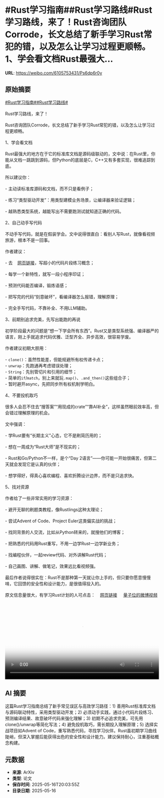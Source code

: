 # #Rust学习指南##Rust学习路线#Rust学习路线，来了！Rust咨询团队Corrode，长文总结了新手学习Rust常犯的错，以及怎么让学习过程更顺畅。1、学会看文档Rust最强大...

**URL**: https://weibo.com/6105753431/Ps6dp6r0y

## 原始摘要

<a href="https://m.weibo.cn/search?containerid=231522type%3D1%26t%3D10%26q%3D%23Rust%E5%AD%A6%E4%B9%A0%E6%8C%87%E5%8D%97%23&amp;extparam=%23Rust%E5%AD%A6%E4%B9%A0%E6%8C%87%E5%8D%97%23" data-hide=""><span class="surl-text">#Rust学习指南#</span></a><a href="https://m.weibo.cn/search?containerid=231522type%3D1%26t%3D10%26q%3D%23Rust%E5%AD%A6%E4%B9%A0%E8%B7%AF%E7%BA%BF%23&amp;extparam=%23Rust%E5%AD%A6%E4%B9%A0%E8%B7%AF%E7%BA%BF%23" data-hide=""><span class="surl-text">#Rust学习路线#</span></a><br><br>Rust学习路线，来了！<br><br>Rust咨询团队Corrode，长文总结了新手学习Rust常犯的错，以及怎么让学习过程更顺畅。<br><br>1、学会看文档<br><br>Rust最强大的地方在于它的标准库文档是源码级联动的，文中说：在Rust里，你能从文档一跳跳到源码，但Python的底层是C，C++又有多套实现，很难追踪到底。<br><br>所以建议你：<br><br>- 主动读标准库源码和文档，而不只是看例子；<br><br>- 练习“类型驱动开发”：用类型建模业务场景，让编译器来验证逻辑；<br><br>- 越熟悉类型系统，越能写出不需要跑测试就知道正确的代码。<br><br>2、自己动手写代码<br><br>不动手写代码，就是在假装学会。文中说得很直白：看别人写Rust，就像看视频旅游，根本不是一回事。<br><br>作者建议：<br><br>- 去<a href="https://weibo.cn/sinaurl?u=https%3A%2F%2Fplay.rust-lang.org%2F" data-hide=""><span class="url-icon"><img style="width: 1rem;height: 1rem" src="https://h5.sinaimg.cn/upload/2015/09/25/3/timeline_card_small_web_default.png" referrerpolicy="no-referrer"></span><span class="surl-text">网页链接</span></a>，写超小的代码片段练习概念；<br><br>- 每学一个新特性，就写一段小程序印证；<br><br>- 预测代码能否编译，锻炼语感；<br><br>- 把写完的代码“刻意破坏”，看编译器怎么报错，理解原理；<br><br>- 完全手写代码，不靠补全、不用LLM辅助。<br><br>3、前期别追求完美，先写出能跑的再说<br><br>初学阶段最大的问题是“想一下学会所有东西”。Rust又是类型系统强、编译器严的语言，刚上手就追求代码优雅、泛型齐全、异步高效，很容易学废。<br><br>作者建议初期大胆用：<br><br>- `clone()`：虽然性能差，但能规避所有权传递卡点；<br>- `unwrap`：先跑通再考虑错误处理；<br>- `String`：先别管切片和引用的细节；<br>- 简单的`if`/`match`，别上来就玩`.map()`、`.and_then()`这些组合子；<br>- 暂时避开async，先把同步所有权机制学明白。<br><br>4、不要投机取巧<br><br>很多人会忍不住去“搜答案”“用现成的crate”“靠AI补全”，这样虽然眼前效率高，但会错过理解原理的机会。<br><br>文中强调：<br><br>- 学Rust要有“长期主义”心态，它不是刷简历用的；<br><br>- 想在一周成为“Rust大师”是不现实的；<br><br>- Rust和Go/Python不一样，是个“Day 2语言”——你可能一开始很痛苦，但第二天就会发现它是认真的伙伴；<br><br>- 想学得好，得真心喜欢编程、喜欢折腾设计边界，而不是只追求快。<br><br>5、找对资源<br><br>作者给了一些非常实用的学习资源：<br><br>- 避开无聊的刷题类教程，像Rustlings这种太理论；<br>    <br>- 尝试Advent of Code、Project Euler这类偏实战的挑战；<br>    <br>- 找同背景的人交流，比如从Python转来的，就搜他们的博客；<br>    <br>- 把熟悉的代码用Rust重写，不用一边学Rust一边学新业务；<br>    <br>- 找编程伙伴，一起review代码、对外讲解Rust代码；<br>    <br>- 自己画图、讲解、做笔记，效果远比看视频强。<br><br>最后作者说得很实在：Rust不是那种第一天就让你上手的，但只要你愿意慢慢啃，它回馈的安全性和设计能力，是很值得投入的。<br><br>原文信息量很大，有学习Rust计划的人可点击：<a href="https://weibo.cn/sinaurl?u=https%3A%2F%2Fcorrode.dev%2Fblog%2Fflattening-rusts-learning-curve%2F" data-hide=""><span class="url-icon"><img style="width: 1rem;height: 1rem" src="https://h5.sinaimg.cn/upload/2015/09/25/3/timeline_card_small_web_default.png" referrerpolicy="no-referrer"></span><span class="surl-text">网页链接</span></a> <a href="https://video.weibo.com/show?fid=1034:5166970220511246" data-hide=""><span class="url-icon"><img style="width: 1rem;height: 1rem" src="https://h5.sinaimg.cn/upload/2015/09/25/3/timeline_card_small_video_default.png" referrerpolicy="no-referrer"></span><span class="surl-text">量子位的微博视频</span></a><br clear="both"><div style="clear: both"></div><video controls="controls" poster="https://tvax2.sinaimg.cn/orj480/006Fd7o3ly1i1hfi8gva1j31640u0q55.jpg" style="width: 100%"><source src="https://f.video.weibocdn.com/o0/2vj0h9Yjlx08oi4FY6M001041200bZyA0E010.mp4?label=mp4_720p&amp;template=1008x720.25.0&amp;ori=0&amp;ps=1CwnkDw1GXwCQx&amp;Expires=1747429073&amp;ssig=SSETls79Pg&amp;KID=unistore,video"><source src="https://f.video.weibocdn.com/o0/bVE0QZDSlx08oi4FWQA0010412005u1A0E010.mp4?label=mp4_hd&amp;template=672x480.25.0&amp;ori=0&amp;ps=1CwnkDw1GXwCQx&amp;Expires=1747429073&amp;ssig=UCFYqZvPr1&amp;KID=unistore,video"><source src="https://f.video.weibocdn.com/o0/pVOxxvy1lx08oi4FO7Hi010412003d360E010.mp4?label=mp4_ld&amp;template=504x360.25.0&amp;ori=0&amp;ps=1CwnkDw1GXwCQx&amp;Expires=1747429073&amp;ssig=7%2Fq4npKJnr&amp;KID=unistore,video"><p>视频无法显示，请前往<a href="https://video.weibo.com/show?fid=1034%3A5166970220511246" target="_blank" rel="noopener noreferrer">微博视频</a>观看。</p></video>

## AI 摘要

这篇Rust学习指南总结了新手常见误区与高效学习路径：1) 善用Rust标准库文档与源码联动特性，采用类型驱动开发；2) 必须动手实践，通过小代码片段练习、预测编译结果、故意破坏代码来强化理解；3) 初期不必追求完美，可先用clone()/unwrap等简化写法；4) 避免投机取巧，需长期投入理解原理；5) 选择实战项目如Advent of Code，重写熟悉代码，寻找学习伙伴。Rust虽初期学习曲线陡峭，但深入掌握后能获得出色的安全性和设计能力。建议保持耐心，注重基础概念构建。

## 元数据

- **来源**: ArXiv
- **类型**: 论文
- **保存时间**: 2025-05-16T20:03:55Z
- **目录日期**: 2025-05-16
